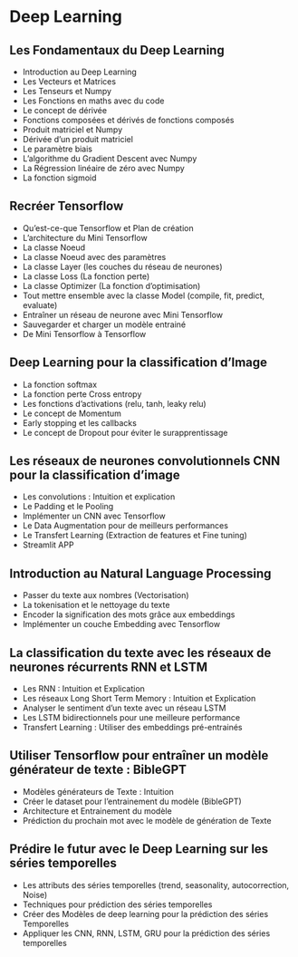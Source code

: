 # Deep Learning 


## Les Fondamentaux du Deep Learning

- Introduction au Deep Learning
- Les Vecteurs et Matrices
- Les Tenseurs et Numpy
- Les Fonctions en maths avec du code
- Le concept de dérivée
- Fonctions composées et dérivés de fonctions composés
- Produit matriciel et Numpy
- Dérivée d’un produit matriciel
- Le paramètre biais
- L’algorithme du Gradient Descent avec Numpy
- La Régression linéaire de zéro avec Numpy
- La fonction sigmoid

## Recréer Tensorflow

- Qu’est-ce-que Tensorflow et Plan de création
- L’architecture du Mini Tensorflow
- La classe Noeud
- La classe Noeud avec des paramètres
- La classe Layer (les couches du réseau de neurones)
- La classe Loss (La fonction perte)
- La classe Optimizer (La fonction d’optimisation)
- Tout mettre ensemble avec la classe Model (compile, fit, predict, evaluate)
- Entraîner un réseau de neurone avec Mini Tensorflow
- Sauvegarder et charger un modèle entrainé
- De Mini Tensorflow à Tensorflow

## Deep Learning pour la classification d’Image 

- La fonction softmax
- La fonction perte Cross entropy
- Les fonctions d’activations (relu, tanh, leaky relu)
- Le concept de Momentum
- Early stopping et les callbacks
- Le concept de Dropout pour éviter le surapprentissage

## Les réseaux de neurones convolutionnels CNN pour la classification d’image

- Les convolutions : Intuition et explication
- Le Padding et le Pooling
- Implémenter un CNN avec Tensorflow
- Le Data Augmentation pour de meilleurs performances
- Le Transfert Learning (Extraction de features et Fine tuning)
- Streamlit APP

## Introduction au Natural Language Processing

- Passer du texte aux nombres (Vectorisation)
- La tokenisation et le nettoyage du texte
- Encoder la signification des mots grâce aux embeddings
- Implémenter un couche Embedding avec Tensorflow

## La classification du texte avec les réseaux de neurones récurrents RNN et LSTM

- Les RNN : Intuition et Explication
- Les réseaux Long Short Term Memory : Intuition et Explication
- Analyser le sentiment d’un texte avec un réseau LSTM
- Les LSTM bidirectionnels pour une meilleure performance
- Transfert Learning : Utiliser des embeddings pré-entrainés


## Utiliser Tensorflow pour entraîner un modèle générateur de texte : BibleGPT

- Modèles générateurs de Texte : Intuition
- Créer le dataset pour l’entrainement du modèle (BibleGPT)
- Architecture et Entrainement du modèle
- Prédiction du prochain mot avec le modèle de génération de Texte

## Prédire le futur avec le Deep Learning sur les séries temporelles

- Les attributs des séries temporelles (trend, seasonality, autocorrection, Noise)
- Techniques pour prédiction des séries temporelles
- Créer des Modèles de deep learning pour la prédiction des séries Temporelles
- Appliquer les CNN, RNN, LSTM, GRU pour la prédiction des séries temporelles



